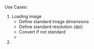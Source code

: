 Use Cases:
 1. Loading image
	* Define standard image dimensions
	* Define standard resolution (dpi)
	* Convert if not standard
	* 
 2. 
